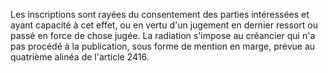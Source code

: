 Les inscriptions sont rayées du consentement des parties intéressées et ayant capacité à cet effet, ou en vertu d'un jugement en dernier ressort ou passé en force de chose jugée. La radiation s'impose au créancier qui n'a pas procédé à la publication, sous forme de mention en marge, prévue au quatrième alinéa de l'article 2416.

